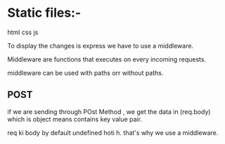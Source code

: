 # Static files:-
html
css
js

To display the changes is express we have to use a middleware.

Middleware are functions that executes on every incoming requests.

middleware can be used with paths orr without paths.


## POST

if we are sending through POst Method , we get the data in (req.body) which is object means contains key value pair.

req ki body by default undefined hoti h. that's why we use a middleware.